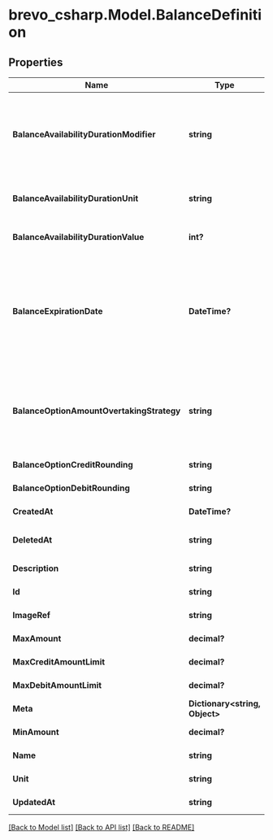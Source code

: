 # brevo_csharp.Model.BalanceDefinition
## Properties

Name | Type | Description | Notes
------------ | ------------- | ------------- | -------------
**BalanceAvailabilityDurationModifier** | **string** | startOfPeriod depicts the balancy expiry on start of day/week/month/year. endOfPeriod depicts the balancy expiry on end of day/week/month/year | [optional] 
**BalanceAvailabilityDurationUnit** | **string** | Unit of time for the balance&#39;s availability (e.g., day/week/month/year). | [optional] 
**BalanceAvailabilityDurationValue** | **int?** | Number of days/weeks/month/year for balance expiry | [optional] 
**BalanceExpirationDate** | **DateTime?** | Date when the balance expires and can no longer be used, in dd/mm format. The balance will be expired when this date appears next in the calendar and only one of balanceExpirationDate or balance availability fields can be used. | [optional] 
**BalanceOptionAmountOvertakingStrategy** | **string** | Partial enables partial credit of balance if maximum balance limit is reaching. Strict enables rejection of transaction if it will breach the max credit amount limit. | [optional] 
**BalanceOptionCreditRounding** | **string** | Rounding strategy for credit transactions. | [optional] 
**BalanceOptionDebitRounding** | **string** | Rounding strategy for debit transactions. | [optional] 
**CreatedAt** | **DateTime?** | Timestamp of balance definition creation. | [optional] 
**DeletedAt** | **string** | Timestamp of balance definition deletion (nullable). | [optional] 
**Description** | **string** | Short description of the balance definition. | [optional] 
**Id** | **string** | Unique identifier for the balance definition. | [optional] 
**ImageRef** | **string** | Optional image reference URL. | [optional] 
**MaxAmount** | **decimal?** | Maximum allowable balance. | [optional] 
**MaxCreditAmountLimit** | **decimal?** | Max credit allowed per operation. | [optional] 
**MaxDebitAmountLimit** | **decimal?** | Max debit allowed per operation. | [optional] 
**Meta** | **Dictionary&lt;string, Object&gt;** | Additional metadata for the balance definition. | [optional] 
**MinAmount** | **decimal?** | Minimum allowable balance. | [optional] 
**Name** | **string** | Name of the balance definition. | [optional] 
**Unit** | **string** | Unit of balance (e.g., points, currency). | [optional] 
**UpdatedAt** | **string** | Timestamp of the last update. | [optional] 

[[Back to Model list]](../README.md#documentation-for-models) [[Back to API list]](../README.md#documentation-for-api-endpoints) [[Back to README]](../README.md)

